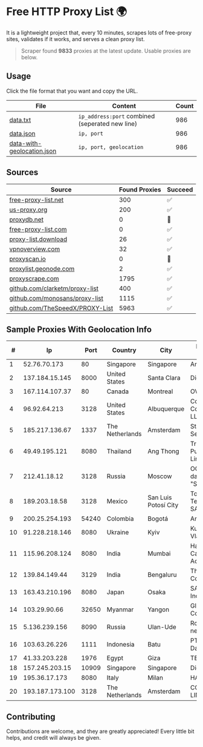 
# Free HTTP Proxy List 🌍

It is a lightweight project that, every 10 minutes, scrapes lots of free-proxy sites, validates if it works, and serves a clean proxy list.


> Scraper found **9833** proxies at the latest update. Usable proxies are below.

## Usage

Click the file format that you want and copy the URL.


|File|Content|Count|
|----|-------|-----|
|[data.txt](https://raw.githubusercontent.com/themiralay/Proxy-List-World/master/data.txt)|`ip_address:port` combined (seperated new line)|986|
|[data.json](https://raw.githubusercontent.com/themiralay/Proxy-List-World/master/data.json)|`ip, port`|986|
|[data-with-geolocation.json](https://raw.githubusercontent.com/themiralay/Proxy-List-World/master/data-with-geolocation.json)|`ip, port, geolocation`|986|

## Sources

|Source|Found Proxies|Succeed|
|------|-------------|-------|
|[free-proxy-list.net](https://free-proxy-list.net)|300|✅|
|[us-proxy.org](https://www.us-proxy.org)|200|✅|
|[proxydb.net](http://proxydb.net)|0|🚫|
|[free-proxy-list.com](https://free-proxy-list.com/?page=&port=&type%5B%5D=http&type%5B%5D=https&up_time=0&search=Search)|0|✅|
|[proxy-list.download](https://www.proxy-list.download/HTTP)|26|✅|
|[vpnoverview.com](https://vpnoverview.com/privacy/anonymous-browsing/free-proxy-servers)|32|✅|
|[proxyscan.io](https://www.proxyscan.io)|0|🚫|
|[proxylist.geonode.com](https://proxylist.geonode.com/api/proxy-list?limit=300&page=1&sort_by=lastChecked&sort_type=desc&protocols=http,https)|2|✅|
|[proxyscrape.com](https://api.proxyscrape.com/v2/?request=displayproxies&protocol=http&timeout=10000&country=all&ssl=all&anonymity=all)|1795|✅|
|[github.com/clarketm/proxy-list](https://raw.githubusercontent.com/clarketm/proxy-list/master/proxy-list-raw.txt)|400|✅|
|[github.com/monosans/proxy-list](https://raw.githubusercontent.com/monosans/proxy-list/main/proxies/http.txt)|1115|✅|
|[github.com/TheSpeedX/PROXY-List](https://raw.githubusercontent.com/TheSpeedX/PROXY-List/master/http.txt)|5963|✅|


## Sample Proxies With Geolocation Info

|#|Ip|Port|Country|City|Internet Service Provider|
|-|--|----|-------|----|-------------------------|
|1|52.76.70.173|80|Singapore|Singapore|Amazon.com, Inc.|
|2|137.184.15.145|8000|United States|Santa Clara|DigitalOcean, LLC|
|3|167.114.107.37|80|Canada|Montreal|OVH SAS|
|4|96.92.64.213|3128|United States|Albuquerque|Comcast Cable Communications, LLC|
|5|185.217.136.67|1337|The Netherlands|Amsterdam|Stallion Network Services Limited|
|6|49.49.195.121|8080|Thailand|Ang Thong|Triple T Broadband Public Company Limited|
|7|212.41.18.12|3128|Russia|Moscow|OOO "Network of data-centers "Selectel"|
|8|189.203.18.58|3128|Mexico|San Luis Potosí City|Total Play Telecomunicaciones SA De CV|
|9|200.25.254.193|54240|Colombia|Bogotá|Andinet ON Line|
|10|91.228.218.146|8080|Ukraine|Kyiv|Kutumova Elena Vladimyrovna|
|11|115.96.208.124|8080|India|Mumbai|Hathway IP over Cable Internet Access|
|12|139.84.149.44|3129|India|Bengaluru|The Constant Company, LLC|
|13|163.43.210.196|8080|Japan|Osaka|SAKURA Internet Inc.|
|14|103.29.90.66|32650|Myanmar|Yangon|Global Technology Co|
|15|5.136.239.156|8090|Russia|Ulan-Ude|Rostelecom networks|
|16|103.63.26.226|1111|Indonesia|Batu|PT Global Media Data Prima|
|17|41.33.203.228|1976|Egypt|Giza|TE Data|
|18|157.245.203.15|10909|Singapore|Singapore|DigitalOcean, LLC|
|19|195.36.17.173|8080|Italy|Milan|HAL Service SpA|
|20|193.187.173.100|3128|The Netherlands|Amsterdam|CGI GLOBAL LIMITED|



## Contributing

Contributions are welcome, and they are greatly appreciated! Every
little bit helps, and credit will always be given.

